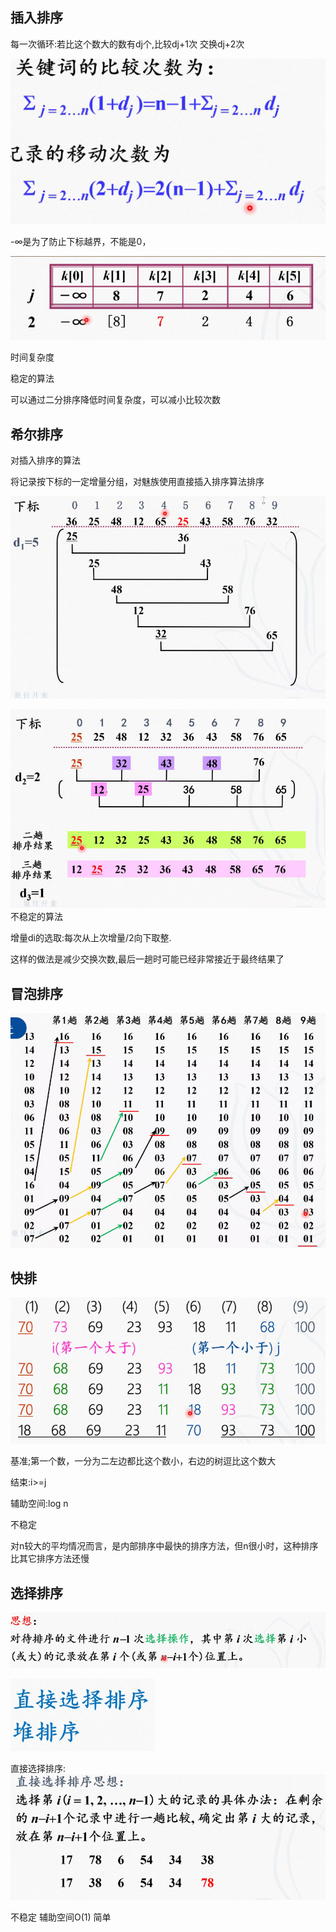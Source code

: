 ## 插入排序

每一次循环:若比这个数大的数有dj个,比较dj+1次 交换dj+2次

![image-20221202203600705](https://raw.githubusercontent.com/lozijy/image/main/image-20221202203600705.png)

-∞是为了防止下标越界，不能是0，

![image-20221202203406151](https://raw.githubusercontent.com/lozijy/image/main/image-20221202203406151.png)

时间复杂度

稳定的算法

可以通过二分排序降低时间复杂度，可以减小比较次数

## 希尔排序

对插入排序的算法

将记录按下标的一定增量分组，对魅族使用直接插入排序算法排序

![image-20221202204818869](https://raw.githubusercontent.com/lozijy/image/main/image-20221202204818869.png)



![image-20221202205201171](https://raw.githubusercontent.com/lozijy/image/main/image-20221202205201171.png)不稳定的算法

增量di的选取:每次从上次增量/2向下取整.

这样的做法是减少交换次数,最后一趟时可能已经非常接近于最终结果了

## 冒泡排序

![image-20221202210548867](https://raw.githubusercontent.com/lozijy/image/main/image-20221202210548867.png)

## 快排



![image-20221202211303321](https://raw.githubusercontent.com/lozijy/image/main/image-20221202211303321.png)

基准;第一个数，一分为二左边都比这个数小，右边的树逗比这个数大

结束:i>=j

辅助空间:log n

不稳定

对n较大的平均情况而言，是内部排序中最快的排序方法，但n很小时，这种排序比其它排序方法还慢

## 选择排序

![image-20221202212211907](https://raw.githubusercontent.com/lozijy/image/main/image-20221202212211907.png)



![image-20221202212224703](https://raw.githubusercontent.com/lozijy/image/main/image-20221202212224703.png)

直接选择排序:![image-20221202212323682](https://raw.githubusercontent.com/lozijy/image/main/image-20221202212323682.png)

不稳定
辅助空间O(1)
简单



